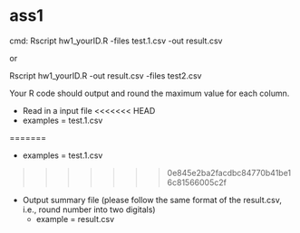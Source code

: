 <h1>ass1</h1>

<p>cmd: Rscript hw1_yourID.R -files test.1.csv -out result.csv</p>
or
<p>Rscript hw1_yourID.R -out result.csv -files test2.csv</p>

<p>Your R code should output and round the maximum value for each column.</p>

* Read in a input file
<<<<<<< HEAD
 * examples = test.1.csv
 
=======
  * examples = test.1.csv
>>>>>>> 0e845e2ba2facdbc84770b41be16c81566005c2f
* Output summary file (please follow the same format of the result.csv, i.e., round number into two digitals)
  * example =  result.csv

